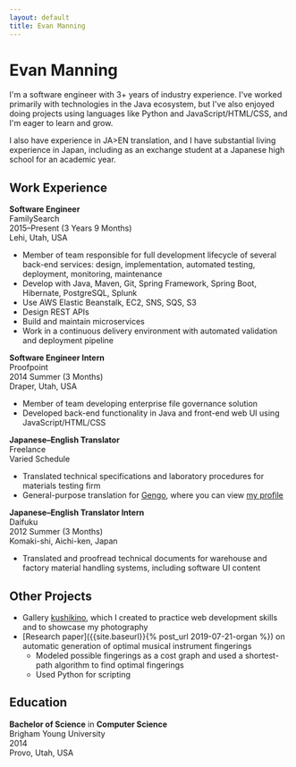 ```yaml
---
layout: default
title: Evan Manning
---
```


# Evan Manning

I'm a software engineer with 3+ years of industry experience. I've worked primarily with technologies in the Java ecosystem, but I've also enjoyed doing projects using languages like Python and JavaScript/HTML/CSS, and I'm eager to learn and grow.

I also have experience in JA>EN translation, and I have substantial living experience in Japan, including as an exchange student at a Japanese high school for an academic year.

## Work Experience

**Software Engineer**  
FamilySearch  
2015–Present (3 Years 9 Months)  
Lehi, Utah, USA

- Member of team responsible for full development lifecycle of several back-end services: design, implementation, automated testing, deployment, monitoring, maintenance
- Develop with Java, Maven, Git, Spring Framework, Spring Boot, Hibernate, PostgreSQL, Splunk
- Use AWS Elastic Beanstalk, EC2, SNS, SQS, S3
- Design REST APIs
- Build and maintain microservices
- Work in a continuous delivery environment with automated validation and deployment pipeline

**Software Engineer Intern**  
Proofpoint  
2014 Summer (3 Months)  
Draper, Utah, USA

- Member of team developing enterprise file governance solution
- Developed back-end functionality in Java and front-end web UI using JavaScript/HTML/CSS

**Japanese–English Translator**  
Freelance  
Varied Schedule

- Translated technical specifications and laboratory procedures for materials testing firm
- General-purpose translation for [Gengo](https://gengo.com/), where you can view [my profile](https://gengo.com/hire/profile/18683)

**Japanese–English Translator Intern**  
Daifuku  
2012 Summer (3 Months)  
Komaki-shi, Aichi-ken, Japan

- Translated and proofread technical documents for warehouse and factory material handling systems, including software UI content

## Other Projects

- Gallery [kushikino](https://kushikino.com), which I created to practice web development skills and to showcase my photography
- [Research paper]({{site.baseurl}}{% post_url 2019-07-21-organ %}) on automatic generation of optimal musical instrument fingerings
  - Modeled possible fingerings as a cost graph and used a shortest-path algorithm to find optimal fingerings
  - Used Python for scripting

## Education

**Bachelor of Science** in **Computer Science**  
Brigham Young University  
2014  
Provo, Utah, USA